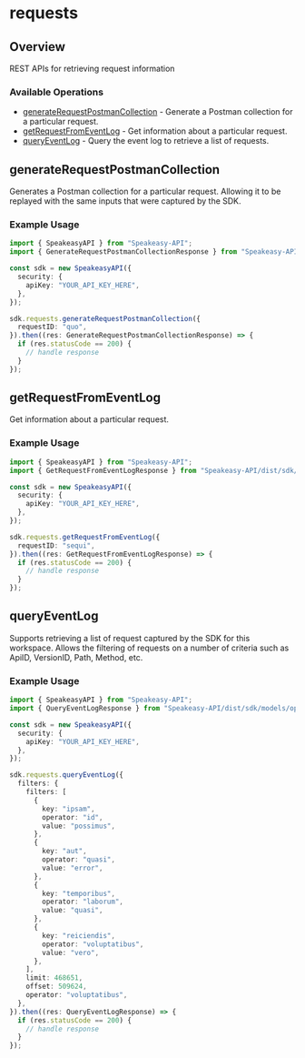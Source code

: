 # requests

## Overview

REST APIs for retrieving request information

### Available Operations

* [generateRequestPostmanCollection](#generaterequestpostmancollection) - Generate a Postman collection for a particular request.
* [getRequestFromEventLog](#getrequestfromeventlog) - Get information about a particular request.
* [queryEventLog](#queryeventlog) - Query the event log to retrieve a list of requests.

## generateRequestPostmanCollection

Generates a Postman collection for a particular request. 
Allowing it to be replayed with the same inputs that were captured by the SDK.

### Example Usage

```typescript
import { SpeakeasyAPI } from "Speakeasy-API";
import { GenerateRequestPostmanCollectionResponse } from "Speakeasy-API/dist/sdk/models/operations";

const sdk = new SpeakeasyAPI({
  security: {
    apiKey: "YOUR_API_KEY_HERE",
  },
});

sdk.requests.generateRequestPostmanCollection({
  requestID: "quo",
}).then((res: GenerateRequestPostmanCollectionResponse) => {
  if (res.statusCode == 200) {
    // handle response
  }
});
```

## getRequestFromEventLog

Get information about a particular request.

### Example Usage

```typescript
import { SpeakeasyAPI } from "Speakeasy-API";
import { GetRequestFromEventLogResponse } from "Speakeasy-API/dist/sdk/models/operations";

const sdk = new SpeakeasyAPI({
  security: {
    apiKey: "YOUR_API_KEY_HERE",
  },
});

sdk.requests.getRequestFromEventLog({
  requestID: "sequi",
}).then((res: GetRequestFromEventLogResponse) => {
  if (res.statusCode == 200) {
    // handle response
  }
});
```

## queryEventLog

Supports retrieving a list of request captured by the SDK for this workspace.
Allows the filtering of requests on a number of criteria such as ApiID, VersionID, Path, Method, etc.

### Example Usage

```typescript
import { SpeakeasyAPI } from "Speakeasy-API";
import { QueryEventLogResponse } from "Speakeasy-API/dist/sdk/models/operations";

const sdk = new SpeakeasyAPI({
  security: {
    apiKey: "YOUR_API_KEY_HERE",
  },
});

sdk.requests.queryEventLog({
  filters: {
    filters: [
      {
        key: "ipsam",
        operator: "id",
        value: "possimus",
      },
      {
        key: "aut",
        operator: "quasi",
        value: "error",
      },
      {
        key: "temporibus",
        operator: "laborum",
        value: "quasi",
      },
      {
        key: "reiciendis",
        operator: "voluptatibus",
        value: "vero",
      },
    ],
    limit: 468651,
    offset: 509624,
    operator: "voluptatibus",
  },
}).then((res: QueryEventLogResponse) => {
  if (res.statusCode == 200) {
    // handle response
  }
});
```
